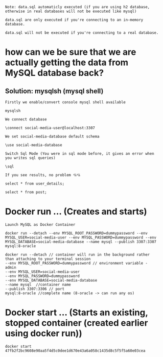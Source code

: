 `Note: data.sql automaticly executed (if you are using h2 database, otherwise in real databases will not be executed like mysql)`

`data.sql are only executed if you're connecting to an in-memory database.`

`data.sql will not be executed if you're connecting to a real database.`

# how can we be sure that we are actually getting the data from MySQL database back?
## Solution: mysqlsh (mysql shell)
`Firstly we enable/convert console mysql shell available`
```
mysqlsh
```
`We connect database`
```
\connect social-media-user@localhost:3307
```
`We set social-media-database default schema`
```
\use social-media-database
```
`Switch Sql Mode (You were in sql mode before, it gives an error when you writes sql queries)`
```
\sql
```
`If you see results, no problem 💘💘`
```
select * from user_details;
```
```
select * from post;
```



# <h1>Docker run ... (Creates and starts)

`Launch MySQL as Docker Container`
```
docker run --detach --env MYSQL_ROOT_PASSWORD=dummypassword --env MYSQL_USER=social-media-user --env MYSQL_PASSWORD=dummypassword --env MYSQL_DATABASE=social-media-database --name mysql --publish 3307:3307 mysql:8-oracle
```


```
docker run --detach // container will run in the background rather than attaching to your terminal session
--env MYSQL_ROOT_PASSWORD=dummypassword // environment variable - admin
--env MYSQL_USER=social-media-user  
--env MYSQL_PASSWORD=dummypassword 
--env MYSQL_DATABASE=social-media-database 
--name mysql  //container name
--publish 3307:3306 // port 
mysql:8-oracle //complete name (8-oracle -> can run any os)
```

# <h1>Docker start ... (Starts an existing, stopped container (created earlier using docker run))
```
docker start 47fb2f2bc9608e90aa5f4d5c0dee1d670e43a6a058c1435d8c5f5f5a60e03cea
```